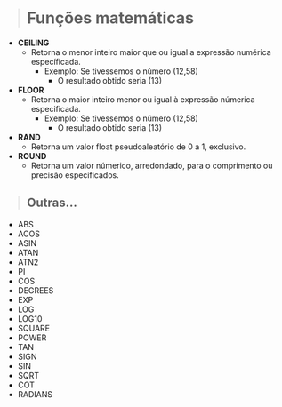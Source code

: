 ># Funções matemáticas
* **CEILING**
  * Retorna o menor inteiro maior que ou igual a expressão numérica específicada.
    * Exemplo: Se tivessemos o número (12,58) 
        * O resultado obtido seria (13)
* **FLOOR**
  * Retorna o maior inteiro menor ou igual à expressão númerica especificada.
    * Exemplo: Se tivessemos o número (12,58) 
        * O resultado obtido seria (13)
* **RAND**
  * Retorna um valor float pseudoaleatório de 0 a 1, exclusivo.
* **ROUND**
  * Retorna um valor númerico, arredondado, para o comprimento ou precisão especificados.

>## Outras...
* ABS
* ACOS
* ASIN
* ATAN
* ATN2
* PI
* COS
* DEGREES
* EXP
* LOG
* LOG10
* SQUARE
* POWER
* TAN
* SIGN
* SIN
* SQRT
* COT
* RADIANS